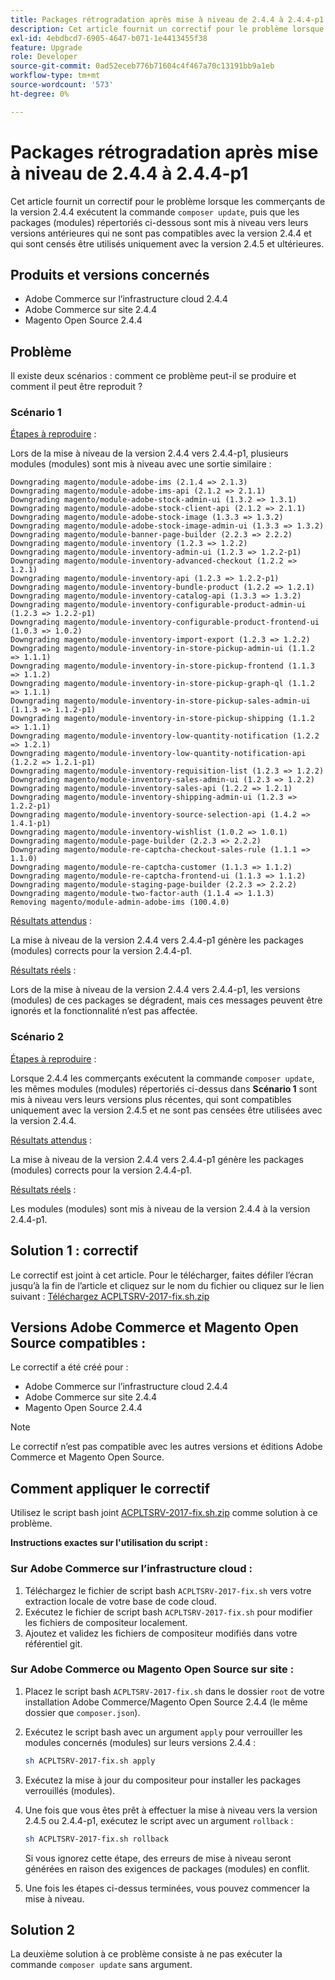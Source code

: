 ```yaml
---
title: Packages rétrogradation après mise à niveau de 2.4.4 à 2.4.4-p1
description: Cet article fournit un correctif pour le problème lorsque les commerçants de la version 2.4.4 exécutent la commande "mise à jour du compositeur", puis que les packages (modules) répertoriés ci-dessous sont rétrogradés vers leurs versions antérieures qui ne sont pas compatibles avec la version 2.4.4 et qui sont censés être utilisés uniquement avec la version 2.4.5 et ultérieures.
exl-id: 4ebdbcd7-6905-4647-b071-1e4413455f38
feature: Upgrade
role: Developer
source-git-commit: 0ad52eceb776b71604c4f467a70c13191bb9a1eb
workflow-type: tm+mt
source-wordcount: '573'
ht-degree: 0%

---
```


# Packages rétrogradation après mise à niveau de 2.4.4 à 2.4.4-p1

Cet article fournit un correctif pour le problème lorsque les commerçants de la version 2.4.4 exécutent la commande `composer update`, puis que les packages (modules) répertoriés ci-dessous sont mis à niveau vers leurs versions antérieures qui ne sont pas compatibles avec la version 2.4.4 et qui sont censés être utilisés uniquement avec la version 2.4.5 et ultérieures.

## Produits et versions concernés

* Adobe Commerce sur l’infrastructure cloud 2.4.4
* Adobe Commerce sur site 2.4.4
* Magento Open Source 2.4.4

## Problème

Il existe deux scénarios : comment ce problème peut-il se produire et comment il peut être reproduit ?

### Scénario 1

<u>Étapes à reproduire</u> :

Lors de la mise à niveau de la version 2.4.4 vers 2.4.4-p1, plusieurs modules (modules) sont mis à niveau avec une sortie similaire :

```text
Downgrading magento/module-adobe-ims (2.1.4 => 2.1.3)
Downgrading magento/module-adobe-ims-api (2.1.2 => 2.1.1)
Downgrading magento/module-adobe-stock-admin-ui (1.3.2 => 1.3.1)
Downgrading magento/module-adobe-stock-client-api (2.1.2 => 2.1.1)
Downgrading magento/module-adobe-stock-image (1.3.3 => 1.3.2)
Downgrading magento/module-adobe-stock-image-admin-ui (1.3.3 => 1.3.2)
Downgrading magento/module-banner-page-builder (2.2.3 => 2.2.2)
Downgrading magento/module-inventory (1.2.3 => 1.2.2)
Downgrading magento/module-inventory-admin-ui (1.2.3 => 1.2.2-p1)
Downgrading magento/module-inventory-advanced-checkout (1.2.2 => 1.2.1)
Downgrading magento/module-inventory-api (1.2.3 => 1.2.2-p1)
Downgrading magento/module-inventory-bundle-product (1.2.2 => 1.2.1)
Downgrading magento/module-inventory-catalog-api (1.3.3 => 1.3.2)
Downgrading magento/module-inventory-configurable-product-admin-ui (1.2.3 => 1.2.2-p1)
Downgrading magento/module-inventory-configurable-product-frontend-ui (1.0.3 => 1.0.2)
Downgrading magento/module-inventory-import-export (1.2.3 => 1.2.2)
Downgrading magento/module-inventory-in-store-pickup-admin-ui (1.1.2 => 1.1.1)
Downgrading magento/module-inventory-in-store-pickup-frontend (1.1.3 => 1.1.2)
Downgrading magento/module-inventory-in-store-pickup-graph-ql (1.1.2 => 1.1.1)
Downgrading magento/module-inventory-in-store-pickup-sales-admin-ui (1.1.3 => 1.1.2-p1)
Downgrading magento/module-inventory-in-store-pickup-shipping (1.1.2 => 1.1.1)
Downgrading magento/module-inventory-low-quantity-notification (1.2.2 => 1.2.1)
Downgrading magento/module-inventory-low-quantity-notification-api (1.2.2 => 1.2.1-p1)
Downgrading magento/module-inventory-requisition-list (1.2.3 => 1.2.2)
Downgrading magento/module-inventory-sales-admin-ui (1.2.3 => 1.2.2)
Downgrading magento/module-inventory-sales-api (1.2.2 => 1.2.1)
Downgrading magento/module-inventory-shipping-admin-ui (1.2.3 => 1.2.2-p1)
Downgrading magento/module-inventory-source-selection-api (1.4.2 => 1.4.1-p1)
Downgrading magento/module-inventory-wishlist (1.0.2 => 1.0.1)
Downgrading magento/module-page-builder (2.2.3 => 2.2.2)
Downgrading magento/module-re-captcha-checkout-sales-rule (1.1.1 => 1.1.0)
Downgrading magento/module-re-captcha-customer (1.1.3 => 1.1.2)
Downgrading magento/module-re-captcha-frontend-ui (1.1.3 => 1.1.2)
Downgrading magento/module-staging-page-builder (2.2.3 => 2.2.2)
Downgrading magento/module-two-factor-auth (1.1.4 => 1.1.3)
Removing magento/module-admin-adobe-ims (100.4.0)
```

<u>Résultats attendus</u> :

La mise à niveau de la version 2.4.4 vers 2.4.4-p1 génère les packages (modules) corrects pour la version 2.4.4-p1.

<u>Résultats réels</u> :

Lors de la mise à niveau de la version 2.4.4 vers 2.4.4-p1, les versions (modules) de ces packages se dégradent, mais ces messages peuvent être ignorés et la fonctionnalité n’est pas affectée.

### Scénario 2

<u>Étapes à reproduire</u> :

Lorsque 2.4.4 les commerçants exécutent la commande `composer update`, les mêmes modules (modules) répertoriés ci-dessus dans **Scénario 1** sont mis à niveau vers leurs versions plus récentes, qui sont compatibles uniquement avec la version 2.4.5 et ne sont pas censées être utilisées avec la version 2.4.4.

<u>Résultats attendus</u> :

La mise à niveau de la version 2.4.4 vers 2.4.4-p1 génère les packages (modules) corrects pour la version 2.4.4-p1.

<u>Résultats réels</u> :

Les modules (modules) sont mis à niveau de la version 2.4.4 à la version 2.4.4-p1.

## Solution 1 : correctif

Le correctif est joint à cet article. Pour le télécharger, faites défiler l’écran jusqu’à la fin de l’article et cliquez sur le nom du fichier ou cliquez sur le lien suivant : [Téléchargez ACPLTSRV-2017-fix.sh.zip](assets/ACPLTSRV-2017-fix.sh.zip)

## Versions Adobe Commerce et Magento Open Source compatibles :

Le correctif a été créé pour :

* Adobe Commerce sur l’infrastructure cloud 2.4.4
* Adobe Commerce sur site 2.4.4
* Magento Open Source 2.4.4

>[!NOTE]
>
>Le correctif n’est pas compatible avec les autres versions et éditions Adobe Commerce et Magento Open Source.

## Comment appliquer le correctif

Utilisez le script bash joint [ACPLTSRV-2017-fix.sh.zip](assets/ACPLTSRV-2017-fix.sh.zip) comme solution à ce problème.

**Instructions exactes sur l&#39;utilisation du script :**

### Sur Adobe Commerce sur l’infrastructure cloud :

1. Téléchargez le fichier de script bash `ACPLTSRV-2017-fix.sh` vers votre extraction locale de votre base de code cloud.
1. Exécutez le fichier de script bash `ACPLTSRV-2017-fix.sh` pour modifier les fichiers de compositeur localement.
1. Ajoutez et validez les fichiers de compositeur modifiés dans votre référentiel git.

### Sur Adobe Commerce ou Magento Open Source sur site :

1. Placez le script bash `ACPLTSRV-2017-fix.sh` dans le dossier `root` de votre installation Adobe Commerce/Magento Open Source 2.4.4 (le même dossier que `composer.json`).
1. Exécutez le script bash avec un argument `apply` pour verrouiller les modules concernés (modules) sur leurs versions 2.4.4 :

   ```bash
   sh ACPLTSRV-2017-fix.sh apply
   ```

1. Exécutez la mise à jour du compositeur pour installer les packages verrouillés (modules).
1. Une fois que vous êtes prêt à effectuer la mise à niveau vers la version 2.4.5 ou 2.4.4-p1, exécutez le script avec un argument `rollback` :

   ```bash
   sh ACPLTSRV-2017-fix.sh rollback
   ```

   Si vous ignorez cette étape, des erreurs de mise à niveau seront générées en raison des exigences de packages (modules) en conflit.
1. Une fois les étapes ci-dessus terminées, vous pouvez commencer la mise à niveau.

## Solution 2

La deuxième solution à ce problème consiste à ne pas exécuter la commande `composer update` sans argument.
